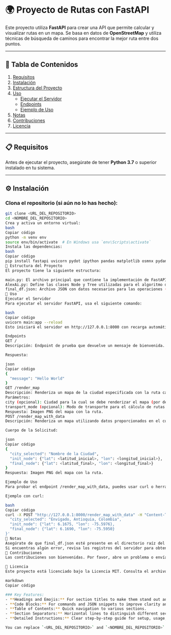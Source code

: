 # 🌍 Proyecto de Rutas con FastAPI

Este proyecto utiliza **FastAPI** para crear una API que permite calcular y visualizar rutas en un mapa. Se basa en datos de **OpenStreetMap** y utiliza técnicas de búsqueda de caminos para encontrar la mejor ruta entre dos puntos.

---

## 📑 Tabla de Contenidos

1. [Requisitos](#-requisitos)
2. [Instalación](#️-instalación)
3. [Estructura del Proyecto](#-estructura-del-proyecto)
4. [Uso](#-uso)
   - [Ejecutar el Servidor](#ejecutar-el-servidor)
   - [Endpoints](#endpoints)
   - [Ejemplo de Uso](#ejemplo-de-uso)
5. [Notas](#-notas)
6. [Contribuciones](#-contribuciones)
7. [Licencia](#-licencia)

---

## 📋 Requisitos

Antes de ejecutar el proyecto, asegúrate de tener **Python 3.7** o superior instalado en tu sistema.

---

## ⚙️ Instalación

### Clona el repositorio (si aún no lo has hecho):

```bash
git clone <URL_DEL_REPOSITORIO>
cd <NOMBRE_DEL_REPOSITORIO>
Crea y activa un entorno virtual:
bash
Copiar código
python -m venv env
source env/bin/activate  # En Windows usa `env\Scripts\activate`
Instala las dependencias:
bash
Copiar código
pip install fastapi uvicorn pydot ipython pandas matplotlib osmnx pydantic aiohttp requests graphviz
📁 Estructura del Proyecto
El proyecto tiene la siguiente estructura:

main.py: El archivo principal que contiene la implementación de FastAPI.
AlexAi.py: Define las clases Node y Tree utilizadas para el algoritmo de búsqueda de caminos.
final_df.json: Archivo JSON con datos necesarios para las operaciones (cargado en el código).
🚀 Uso
Ejecutar el Servidor
Para ejecutar el servidor FastAPI, usa el siguiente comando:

bash
Copiar código
uvicorn main:app --reload
Esto iniciará el servidor en http://127.0.0.1:8000 con recarga automática durante el desarrollo.

Endpoints
GET /
Descripción: Endpoint de prueba que devuelve un mensaje de bienvenida.

Respuesta:

json
Copiar código
{
  "message": "Hello World"
}
GET /render_map
Descripción: Renderiza un mapa de la ciudad especificada con la ruta calculada entre dos puntos.
Parámetros:
city (opcional): Ciudad para la cual se debe renderizar el mapa (por defecto 'Envigado, Antioquia, Colombia').
transport_mode (opcional): Modo de transporte para el cálculo de rutas (por defecto 'drive').
Respuesta: Imagen PNG del mapa con la ruta.
POST /render_map_with_data
Descripción: Renderiza un mapa utilizando datos proporcionados en el cuerpo de la solicitud.

Cuerpo de la Solicitud:

json
Copiar código
{
  "city_selected": "Nombre de la Ciudad",
  "init_node": {"lat": <latitud_inicial>, "lon": <longitud_inicial>},
  "final_node": {"lat": <latitud_final>, "lon": <longitud_final>}
}
Respuesta: Imagen PNG del mapa con la ruta.

Ejemplo de Uso
Para probar el endpoint /render_map_with_data, puedes usar curl o herramientas como Postman para enviar una solicitud POST con los datos requeridos.

Ejemplo con curl:

bash
Copiar código
curl -X POST "http://127.0.0.1:8000/render_map_with_data" -H "Content-Type: application/json" -d '{
  "city_selected": "Envigado, Antioquia, Colombia",
  "init_node": {"lat": 6.1675, "lon": -75.5976},
  "final_node": {"lat": 6.1690, "lon": -75.5950}
}'
📝 Notas
Asegúrate de que final_df.json esté presente en el directorio raíz del proyecto para que el código funcione correctamente.
Si encuentras algún error, revisa los registros del servidor para obtener más detalles.
🤝 Contribuciones
Las contribuciones son bienvenidas. Por favor, abre un problema o envía una solicitud de extracción para discutir cambios o mejoras.

📄 Licencia
Este proyecto está licenciado bajo la Licencia MIT. Consulta el archivo LICENSE para obtener más detalles.

markdown
Copiar código

### Key Features:
- **Headings and Emojis:** For section titles to make them stand out and engage the reader.
- **Code Blocks:** For commands and JSON snippets to improve clarity and readability.
- **Table of Contents:** Quick navigation to various sections.
- **Section Separators:** Horizontal lines to distinguish different sections and improve readability.
- **Detailed Instructions:** Clear step-by-step guide for setup, usage, and contribution.

You can replace `<URL_DEL_REPOSITORIO>` and `<NOMBRE_DEL_REPOSITORIO>` with the actual URL 
